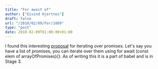```yaml
---
title: "For await of"
author: ["Eivind Hjertnes"]
draft: false
url: "/2018/02/09/For/1089"
type: "post"
date: 2018-02-09T01:00:00+01:00
---
```


I found this interesting
[proposal](https://github.com/tc39/proposal-async-iteration) for
iterating over promises. Let's say you have a list of promises, you can
iterate over them using for await (const elem of arrayOfPromises){}. As
of writing this it is a part of babel and is in Stage 3.
